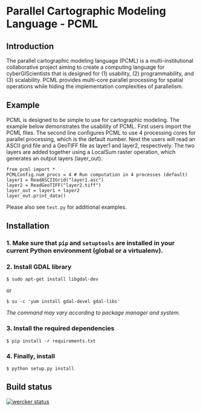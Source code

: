 Parallel Cartographic Modeling Language - PCML
==============================================


Introduction
------------

The parallel cartographic modeling language (PCML) is a multi-institutional 
collaborative project aiming to create a computing language for 
cyberGIScientists that is designed for (1) usability, (2) programmability, and 
(3) scalability. PCML provides multi-core parallel processing for spatial 
operations while hiding the implementation complexities of parallelism. 

Example
-------

PCML is designed to be simple to use for cartographic modeling.  The example below demonstrates the usability of PCML.  First users import the PCML files.  The second line configures PCML to use 4 processing cores for parallel processing, which is the default number.  Next the users will read an ASCII grid file and a GeoTIFF file as layer1 and layer2, respectively.  The two layers are added together using a LocalSum raster operation, which generates an output layers (layer_out).


    from pcml import *
    PCMLConfig.num_procs = 4 # Run computation in 4 processes (default)
    layer1 = ReadASCIIGrid("layer1.asc")
    layer2 = ReadGeoTIFF("layer2.tiff")
    layer_out = layer1 + layer2
    layer_out.print_data()


Please also see `test.py` for additional examples.



Installation
------------

### 1. Make sure that `pip` and `setuptools` are installed in your current Python environment (global or a virtualenv).

### 2. Install GDAL library

    $ sudo apt-get install libgdal-dev

or

    $ su -c 'yum install gdal-devel gdal-libs'

*The command may vary according to package manager and system.*

### 3. Install the required dependencies

    $ pip install -r requirements.txt

### 4. Finally, install

    $ python setup.py install

<!-- TODO: platform/distribution specific troubleshooting. -->



Build status
------------

[![wercker status](https://app.wercker.com/status/99dd16339b190c2ab04db505fa7af57a/m "wercker status")](https://app.wercker.com/project/bykey/99dd16339b190c2ab04db505fa7af57a)


